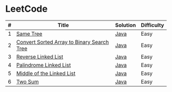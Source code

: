 <div align="center">
  <img src="https://media1.tenor.com/m/Gp26iZQcdqQAAAAC/two-sum-leetcode.gif" alt="">
</div>

LeetCode
========

| # | Title | Solution | Difficulty |
|---| ----- | -------- | ---------- |
|1|[Same Tree](https://leetcode.com/problems/same-tree)|[Java](./src/com/leetcode/trees/problem_100/Solution.java)|Easy|
|2|[Convert Sorted Array to Binary Search Tree](https://leetcode.com/problems/convert-sorted-array-to-binary-search-tree/)|[Java](./src/com/leetcode/trees/problem_108/Solution.java)|Easy|
|3|[Reverse Linked List](https://leetcode.com/problems/reverse-linked-list)|[Java](./src/com/leetcode/linkedlist/problem_206/Solution.java)|Easy|
|4|[Palindrome Linked List](https://leetcode.com/problems/palindrome-linked-list)|[Java](./src/com/leetcode/linkedlist/problem_234/Solution.java)|Easy|
|5|[Middle of the Linked List](https://leetcode.com/problems/middle-of-the-linked-list/)|[Java](./src/com/leetcode/linkedlist/problem_876/Solution.java)|Easy|
|6|[Two Sum](https://leetcode.com/problems/two-sum/solutions/)|[Java](./src/com/leetcode/problem_1/Solution.java)|Easy|
